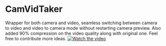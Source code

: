 # CamVidTaker
Wrapper for both camera and video, seamless switching between camera to video and video to camera mode without restarting camera preview. Also  added 90% compression on the video quality along with original one.
Feel free to contribute more ideas.
[![Watch the video](https://youtu.be/--2surmu1uU)](https://youtu.be/--2surmu1uU)
